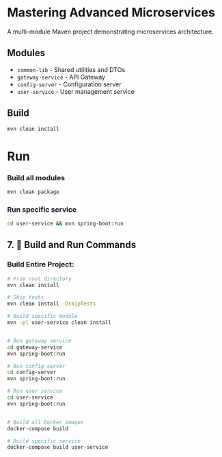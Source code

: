 # Mastering Advanced Microservices

A multi-module Maven project demonstrating microservices architecture.

## Modules
- `common-lib` - Shared utilities and DTOs
- `gateway-service` - API Gateway
- `config-server` - Configuration server
- `user-service` - User management service

## Build
```bash
mvn clean install
```

# Run
### Build all modules
```bash
mvn clean package
```
### Run specific service
```bash
cd user-service && mvn spring-boot:run
```



## 7. 🚀 Build and Run Commands

### **Build Entire Project:**
```bash
# From root directory
mvn clean install

# Skip tests
mvn clean install -DskipTests

# Build specific module
mvn -pl user-service clean install


# Run gateway service
cd gateway-service
mvn spring-boot:run

# Run config server  
cd config-server
mvn spring-boot:run

# Run user service
cd user-service
mvn spring-boot:run


# Build all Docker images
docker-compose build

# Build specific service
docker-compose build user-service